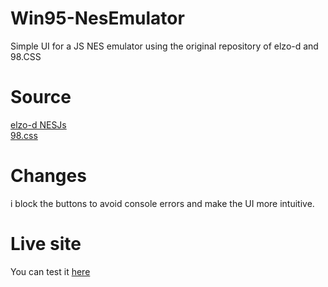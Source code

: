 # Win95-NesEmulator
Simple UI for a JS NES emulator using the original repository of elzo-d and 98.CSS

# Source

[elzo-d NESJs](https://github.com/elzo-d/NesJs) <br>
[98.css](https://github.com/jdan/98.css)

# Changes

i block the buttons to avoid console errors and make the UI more intuitive.

# Live site

You can test it [here](https://zetarck.github.io/Win95-NesEmulator/)
